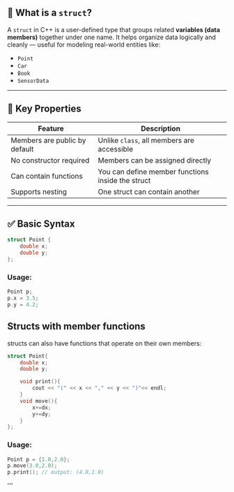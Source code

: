 ## 📌 What is a `struct`?

A `struct` in C++ is a user-defined type that groups related **variables (data members)** together under one name. It helps organize data logically and cleanly — useful for modeling real-world entities like:

- `Point`
- `Car`
- `Book`
- `SensorData`

---

## 🔑 Key Properties

| Feature                         | Description                                            |
|----------------------------------|--------------------------------------------------------|
| Members are public by default    | Unlike `class`, all members are accessible             |
| No constructor required          | Members can be assigned directly                       |
| Can contain functions            | You can define member functions inside the struct      |
| Supports nesting                 | One struct can contain another                         |

---

## ✅ Basic Syntax

```cpp
struct Point {
    double x;
    double y;
};
```
### Usage:

```cpp
Point p;
p.x = 3.5;
p.y = 4.2;
```



## Structs with member functions
structs can also have functions that operate on their own members:
```cpp
struct Point{
    double x;
    double y;

    void print(){
        cout << "(" << x << "," << y << ")"<< endl;
    }
    void move(){
        x+=dx;
        y+=dy;
    }
};
```
### Usage:

```cpp
Point p = {1.0,2.0};
p.move(3.0,2.0);
p.print(); // output: (4.0,1.0)
```



'''
